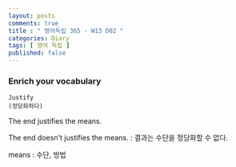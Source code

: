 ```yaml
---
layout: posts
comments: true
title : " 영어독립 365 - W13 D02 "
categories: Diary
tags: [ 영어 독립 ]
published: false
---
```


### Enrich your vocabulary

```
Justify
(정당화하다)
```

The end justifies the means.

The end doesn't justifies the means.
 : 결과는 수단을 정당화할 수 없다.

means
 : 수단, 방법